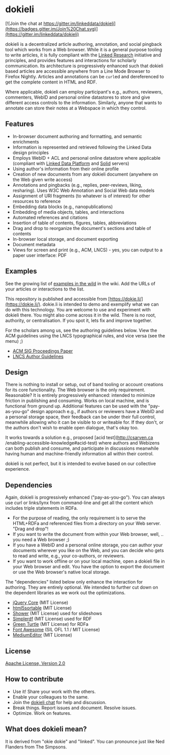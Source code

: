 # dokieli

[![Join the chat at https://gitter.im/linkeddata/dokieli](https://badges.gitter.im/Join%20Chat.svg)](https://gitter.im/linkeddata/dokieli)

dokieli is a decentralized article authoring, annotation, and social pingback
tool which works from a Web browser. While it is a general purpose tooling to
write articles, it is fully compliant with the [Linked
Research](https://github.com/csarven/linked-research) initiative and principles,
and provides features and interactions for scholarly communication. Its
architecture is progressively enhanced such that dokieli based articles are
accessible anywhere from a Line Mode Browser to Firefox Nightly. Articles and
annotations can be `curl`ed and dereferenced to get the complete content in HTML
and RDF.

Where applicable, dokieli can employ participant's e.g., authors, reviewers,
commenters, WebID and personal online datastores to store and give different
access controls to the information. Similarly, anyone that wants to annotate can
store their notes at a Webspace in which they control.


## Features
* In-browser document authoring and formatting, and semantic enrichments
* Information is represented and retrieved following the Linked Data design principles
* Employs WebID + ACL and personal online datastore where applicable (compliant with [Linked Data Platform](http://www.w3.org/TR/ldp/) and [Solid](https://github.com/solid/solid-spec) servers)
* Using author's information from their online profile
* Creation of new documents from any dokieli document (anywhere on the Web given write access)
* Annotations and pingbacks (e.g., replies, peer-reviews, liking, resharing). Uses W3C Web Annotation and Social Web data models
* Assignment of URI fragments (to whatever is of interest) for other resources to reference
* Embedding data blocks (e.g., nanopublications)
* Embedding of media objects, tables, and interactions
* Automated references and citations
* Insertion of table of contents, figures, tables, abbreviations
* Drag and drop to reorganize the document's sections and table of contents
* In-browser local storage, and document exporting
* Document metadata
* Views for screen and print (e.g., ACM, LNCS) - yes, you can output to a paper user interface: PDF


## Examples
See the growing list of [examples in the
wild](https://github.com/linkeddata/dokieli/wiki#examples-in-the-wild) in the
wiki. Add the URLs of your articles or interactions to the list.

This repository is published and accessible from
[https://dokie.li/](https://dokie.li/). dokie.li is intended to demo and
exemplify what we can do with this technology. You are welcome to use and
experiment with dokieli there. You might also come across it in the wild. There
is no root, authority, or centralisation. If you spot it, lets fix and improve
together.

For the scholars among us, see the authoring guidelines below. View the ACM
guidelines using the LNCS typographical rules, and vice versa (see the menu) ;)
* [ACM SIG Proceedings Paper](http://linked-research.270a.info/acm-sigproc-sp)
* [LNCS Author Guidelines](http://linked-research.270a.info/lncs-splnproc)


## Design
There is nothing to install or setup, out of band tooling or account creations
for its core functionality. The Web browser is the only requirement. Reasonable?
It is entirely progressively enhanced: intended to minimize friction in
publishing and consuming. Works on local machine, and is functional from ground
up. Additional features can be used with the "pay-as-you-go" design approach
e.g., if authors or reviewers have a WebID and a personal storage space, their
feedback can be under their full control, meanwhile allowing who it can be
visible to or writeable for. If they don't, or the authors don't wish to enable
open dialogue, that's okay too.

It works towards a solution e.g., proposed [acid test](http://csarven.ca
/enabling-accessible-knowledge#acid-test) where authors and Webizens can both
publish and consume, and participate in discussions meanwhile having human and
machine-friendly information all within their control.

dokieli is not perfect, but it is intended to evolve based on our collective
experience.

## Dependencies
Again, dokieli is progressively enhanced ("pay-as-you-go"). You can always use
curl or links/lynx from command-line and get all the content which includes
triple statements in RDFa.

* For the purpose of reading, the only requirement is to serve the HTML+RDFa
and referenced files from a directory on your Web server. "Drag and drop"!
* If you want to write the document from within your Web browser, well, .. you
need a Web browser ;)
* If you have a WebID and a personal online storage, you can author your
documents wherever you like on the Web, and you can decide who gets to read and
write, e.g., your co-authors, or reviewers.
* If you want to work offline or on your local machine, open a dokieli file in
your Web browser and edit. You have the option to export the document or use
the Web browser's native local storage.

The "dependencies" listed below only enhance the interaction for authoring.
They are entirely optional. We intended to further cut down on the dependent
libraries as we work out the optimizations.

* [jQuery Core](http://jquery.com/) (MIT License)
* [html5sortable](https://github.com/voidberg/html5sortable) (MIT License)
* [Shower](https://github.com/shower/shower) (MIT License) used for slideshows
* [Simplerdf](https://github.com/nicola/simplerdf) (MIT License) used for RDF
* [Green Turtle](https://github.com/alexmilowski/green-turtle) (MIT License) for RDFa
* [Font Awesome](https://github.com/FortAwesome/Font-Awesome) (SIL OFL 1.1 / MIT License)
* [MediumEditor](https://gitter.im/yabwe/medium-editor) (MIT License)


## License
[Apache License, Version 2.0](http://www.apache.org/licenses/LICENSE-2.0)


## How to contribute
* Use it! Share your work with the others.
* Enable your colleagues to the same.
* Join the [dokieli chat](https://gitter.im/linkeddata/dokieli) for help and discussion.
* Break things. Report issues and document. Resolve issues.
* Optimize. Work on features.


## What does dokieli mean?
It is derived from "okie dokie" and "linked". You can pronounce just like Ned
Flanders from The Simpsons.
